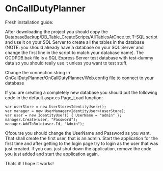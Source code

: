 # OnCallDutyPlanner

Fresh installation guide:

After downloading the project you should copy the DatabaseBackup/DB_Table_CreateScripts/AllTablesAtOnce.txt T-SQL script and use it on your SQL Server to create all the tables in the database (NOTE: you should already have a database on your SQL Server and change the first line in the script to match your database name).
The OCDPDB.bak file is a SQL Express Server test database with test-dummy data so you should really use it unless you want to test stuff.

Change the connection string in OnCallDutyPlanner/OnCallDutyPlanner/Web.config file to connect to your database

If you are creating a completely new database you should put the following code in the default.aspx.cs Page_Load function:
```
var userStore = new UserStore<IdentityUser>();
var manager = new UserManager<IdentityUser>(userStore);
var user = new IdentityUser() { UserName = "admin" };
manager.Create(user, "Password");
manager.AddToRole(user.Id, "Admin");
```
Ofcourse you should change the UserName and Password as you want. That shall create the first user, that is an admin.
Start the application for the first time and after getting to the login page try to login as the user that was just created. If you can. just shut down the application, remove the code you just added and start the application again.

Thats it! I hope it works!
